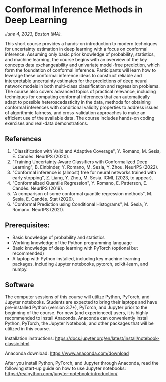 # Conformal Inference Methods in Deep Learning
*June 4, 2023, Boston (MA).*

This short course provides a hands-on introduction to modern techniques for uncertainty estimation in deep learning with a focus on conformal inference. Assuming only basic prior knowledge of probability, statistics, and machine learning, the course begins with an overview of the key concepts data exchangeability and univariate model-free prediction, which form the foundation of conformal inference. Participants will learn how to leverage these conformal inference ideas to construct reliable and interpretable uncertainty estimates for the predictions of deep neural network models in both multi-class classification and regression problems. The course also covers advanced topics of practical relevance, including techniques for computing conformal inferences that can automatically adapt to possible heteroscedasticity in the data, methods for obtaining conformal inferences with conditional validity properties to address issues of algorithmic fairness, and cross-validation approaches to make an efficient use of the available data. The course includes hands-on coding exercises and real-data demonstrations.


## References

1. "Classification with Valid and Adaptive Coverage", Y. Romano, M. Sesia, E. Candès. NeurIPS (2020).
2. "Training Uncertainty-Aware Classifiers with Conformalized Deep Learning", B. Einbinder, Y. Romano, M. Sesia, Y. Zhou. NeurIPS (2022).
3. "Conformal inference is (almost) free for neural networks trained with early stopping", Z. Liang, Y. Zhou, M. Sesia. ICML (2023, to appear).
4. "Conformalized Quantile Regression", Y. Romano, E. Patterson, E. Candès. NeurIPS (2019).
5. "A comparison of some conformal quantile regression methods", M. Sesia, E. Candès. Stat (2020).
6. "Conformal Prediction using Conditional Histograms", M. Sesia, Y. Romano. NeurIPS (2021).

## Prerequisites:

 - Basic knowledge of probability and statistics
 - Working knowledge of the Python programming language
 - Basic knowledge of deep learning with PyTorch (optional but recommended)
 - A laptop with Python installed, including key machine learning packages, including Jupyter notebooks, pytorch, scikit-learn, and numpy.


## Software

The computer sessions of this course will utilize Python, PyTorch, and Jupyter notebooks. Students are expected to bring their laptops and have pre-installed Python (version 3.7+), PyTorch, and Jupyter prior to the beginning of the course.
For new (and experienced) users, it is highly recommended to install Anaconda. Anaconda can conveniently install Python, PyTorch, the Jupyter Notebook, and other packages that will be utilized in this course.

Installation instructions: https://docs.jupyter.org/en/latest/install/notebook-classic.html

Anaconda download: https://www.anaconda.com/download 

After you install Python, PyTorch, and Jupyter through Anaconda, read the following start-up guide on how to use Jupyter notebooks: https://realpython.com/jupyter-notebook-introduction/
